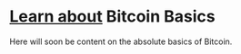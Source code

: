 # [Learn about](/learn) Bitcoin Basics

Here will soon be content on the absolute basics of Bitcoin.
